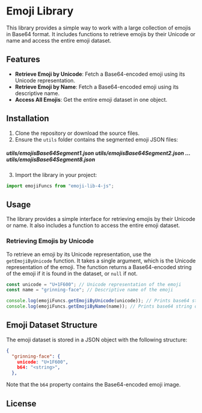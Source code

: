# Emoji Library

This library provides a simple way to work with a large collection of emojis in Base64 format. It includes functions to retrieve emojis by their Unicode or name and access the entire emoji dataset.

## Features

- **Retrieve Emoji by Unicode**: Fetch a Base64-encoded emoji using its Unicode representation.
- **Retrieve Emoji by Name**: Fetch a Base64-encoded emoji using its descriptive name.
- **Access All Emojis**: Get the entire emoji dataset in one object.

## Installation

1. Clone the repository or download the source files.
2. Ensure the `utils` folder contains the segmented emoji JSON files:

##### utils/emojisBase64Segment1.json utils/emojisBase64Segment2.json ... utils/emojisBase64Segment8.json

3. Import the library in your project:

```javascript
import emojiFuncs from "emoji-lib-4-js";
```

## Usage

The library provides a simple interface for retrieving emojis by their Unicode or name. It also includes a function to access the entire emoji dataset.

### Retrieving Emojis by Unicode

To retrieve an emoji by its Unicode representation, use the `getEmojiByUnicode` function. It takes a single argument, which is the Unicode representation of the emoji. The function returns a Base64-encoded string of the emoji if it is found in the dataset, or `null` if not.

```javascript
const unicode = "U+1F600"; // Unicode representation of the emoji
const name = "grinning-face"; // Descriptive name of the emoji

console.log(emojiFuncs.getEmojiByUnicode(unicode)); // Prints base64 string of the emoji
console.log(emojiFuncs.getEmojiByName(name)); // Prints base64 string of the emoji
```

## Emoji Dataset Structure

The emoji dataset is stored in a JSON object with the following structure:

```json
{
  "grinning-face": {
    unicode: "U+1F600",
    b64: "<string>",
  },
```

Note that the `b64` property contains the Base64-encoded emoji image.

## License
